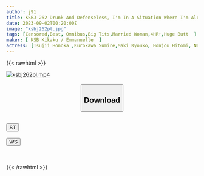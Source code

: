 ```yaml
---
author: j91
title: KSBJ-262 Drunk And Defenseless, I'm In A Situation Where I'm Alone With My Wife Who Is Sleeping Heavily! I Thought It Was Just A Prank, But My Reason Is Blown Away! !
date: 2023-09-02T00:20:00Z
image: "ksbj262pl.jpg"
tags: [Censored,Best, Omnibus,Big Tits,Married Woman,4HR+,Huge Butt	 ]
maker: [ KSB Kikaku / Emmanuelle  ]
actress: [Tsujii Honoka ,Kurokawa Sumire,Maki Kyouko, Honjou Hitomi, Nakamura Tomoe, Mizukawa Sumire ]
---
```



{{< rawhtml >}}

<div class="video" data-videoid="JY8GeGLlx4Ujxby">
    <a href="javascript:;">
        <img src="https://my.j91.asia/posts/ksbj262pl/ksbj262pl.jpg" width="WIDTH" height="HEIGHT" alt="ksbj262pl.mp4" loading="lazy">
    </a>
</div>

<script type="text/javascript" src="https://j91.asia/asset/on-demand-st.js"></script>

<br>
  <link rel="stylesheet" href="https://j91.asia/asset/bs5.css">
  
  <center>
  <button class="btn btn-primary" type="button" data-bs-toggle="collapse" data-bs-target=".multi-collapse" aria-expanded="false" aria-controls="multiCollapseExample1 multiCollapseExample2"><h2>Download</h2></button></center>
</p>
<div class="row">
  <div class="col">
    <div class="collapse multi-collapse" id="multiCollapseExample1">
      <div class="card card-body">
	      	      <br>
<div class="buttons">  
<a href="https://streamtape.to/v/JY8GeGLlx4Ujxby"><button class="btn-hover color-3"><i class="fa fa-download"></i> ST</button></a></div>
    </div>
  </div>
</div>
  <div class="col">
    <div class="collapse multi-collapse" id="multiCollapseExample2">
      <div class="card card-body">
	      <br>
<div class="buttons">
    <a href="https://wolfstream.tv/du4cgwr9j303"><button class="btn-hover color-9"><i class="fa fa-download"></i> WS</button></a></div>
<br><br>
      </div>
    </div>
  </div>
</div>

{{< /rawhtml >}}